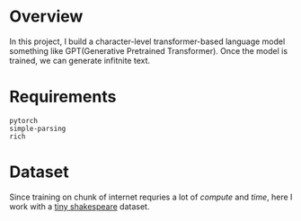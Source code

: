 # Overview
In this project, I build a character-level transformer-based language model something like GPT(Generative Pretrained Transformer). Once the model is trained, we can generate infitnite text. 

# Requirements
```
pytorch
simple-parsing
rich
```

# Dataset
Since training on chunk of internet requries a lot of *compute* and *time*, here I work with a [tiny shakespeare](https://raw.githubusercontent.com/karpathy/char-rnn/master/data/tinyshakespeare/input.txt) dataset.